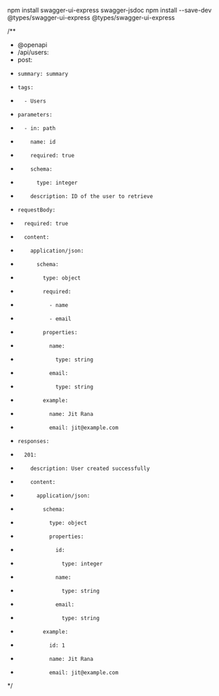 <!-- swagger -->

npm install swagger-ui-express swagger-jsdoc
npm install --save-dev @types/swagger-ui-express @types/swagger-ui-express

/**
 * @openapi
 * /api/users:
 *   post:
 *     summary: summary
 *     tags:
 *       - Users
 *     parameters:
 *       - in: path
 *         name: id
 *         required: true
 *         schema:
 *           type: integer
 *         description: ID of the user to retrieve
 *     requestBody:
 *       required: true
 *       content:
 *         application/json:
 *           schema:
 *             type: object
 *             required:
 *               - name
 *               - email
 *             properties:
 *               name:
 *                 type: string
 *               email:
 *                 type: string
 *             example:
 *               name: Jit Rana
 *               email: jit@example.com
 *     responses:
 *       201:
 *         description: User created successfully
 *         content:
 *           application/json:
 *             schema:
 *               type: object
 *               properties:
 *                 id:
 *                   type: integer
 *                 name:
 *                   type: string
 *                 email:
 *                   type: string
 *             example:
 *               id: 1
 *               name: Jit Rana
 *               email: jit@example.com
 */
